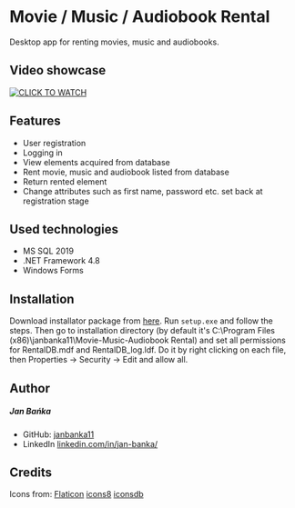 # Movie / Music / Audiobook Rental
Desktop app for renting movies, music and audiobooks.


## Video showcase
[![CLICK TO WATCH](https://i9.ytimg.com/vi/X2BJd4zYdFU/mqdefault.jpg?v=62a4dbfd&sqp=CKS3k5UG&rs=AOn4CLANqMOmKUGeJONrAGCab_GgSlAqKw)](https://www.youtube.com/watch?v=X2BJd4zYdFU)

## Features

- User registration
- Logging in
- View elements acquired from database
- Rent movie, music and audiobook listed from database
- Return rented element
- Change attributes such as first name, password etc. set back at registration stage

## Used technologies

- MS SQL 2019
- .NET Framework 4.8
- Windows Forms

## Installation

Download installator package from [here](https://drive.google.com/file/d/1gb8tm5h2mlkXZxTmC_PI7uRlIKWPYR1B/view?usp=sharing).
Run `setup.exe` and follow the steps.
Then go to installation directory (by default it's C:\Program Files (x86)\janbanka11\Movie-Music-Audiobook Rental) and set all permissions for RentalDB.mdf and RentalDB_log.ldf. Do it by right clicking on each file, then Properties &#8594; Security &#8594; Edit and allow all.

## Author
##### Jan Bańka
- GitHub: [janbanka11](https://github.com/janbanka11)
- LinkedIn [linkedin.com/in/jan-banka/](https://www.linkedin.com/in/jan-banka/)

## Credits

Icons from:
[Flaticon](https://www.flaticon.com/)
[icons8](https://icons8.com/)
[iconsdb](https://www.iconsdb.com/)

